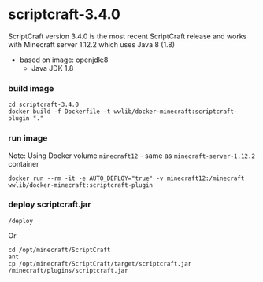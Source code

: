 # scriptcraft-3.4.0

ScriptCraft version 3.4.0 is the most recent ScriptCraft release and works with Minecraft server 1.12.2 which uses Java 8 (1.8)
- based on image: openjdk:8
  - Java JDK 1.8

### build image
```
cd scriptcraft-3.4.0
docker build -f Dockerfile -t wwlib/docker-minecraft:scriptcraft-plugin "."

```

### run image
Note: Using Docker volume `minecraft12` - same as `minecraft-server-1.12.2` container

```
docker run --rm -it -e AUTO_DEPLOY="true" -v minecraft12:/minecraft wwlib/docker-minecraft:scriptcraft-plugin
```

### deploy scriptcraft.jar
```
/deploy
```

Or

```
cd /opt/minecraft/ScriptCraft
ant
cp /opt/minecraft/ScriptCraft/target/scriptcraft.jar /minecraft/plugins/scriptcraft.jar
```